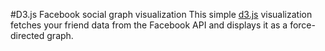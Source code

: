 #D3.js Facebook social graph visualization
This simple [d3.js](http://d3js.org/) visualization fetches your friend data 
from the Facebook API and displays it as a force-directed graph.
